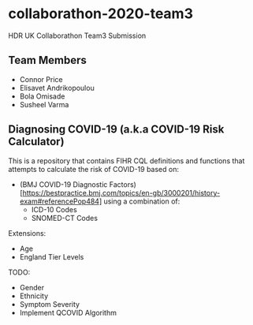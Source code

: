 # collaborathon-2020-team3
HDR UK Collaborathon Team3 Submission

## Team Members
- Connor Price
- Elisavet Andrikopoulou
- Bola Omisade
- Susheel Varma

## Diagnosing COVID-19 (a.k.a COVID-19 Risk Calculator)

This is a repository that contains FIHR CQL definitions and functions that attempts to calculate the risk of COVID-19 based on:

- (BMJ COVID-19 Diagnostic Factors)[https://bestpractice.bmj.com/topics/en-gb/3000201/history-exam#referencePop484] using a combination of:
  - ICD-10 Codes
  - SNOMED-CT Codes

Extensions:
- Age
- England Tier Levels

TODO:
- Gender
- Ethnicity
- Symptom Severity
- Implement QCOVID Algorithm
